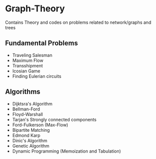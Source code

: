 # Graph-Theory
Contains Theory and codes on problems related to network/graphs and trees

## Fundamental Problems
  * Traveling Salesman
  * Maximum Flow
  * Transshipment
  * Icosian Game
  * Finding Eulerian circuits
  
## Algorithms
  * Dijktsra's Algorithm
  * Bellman-Ford 
  * Floyd-Warshall
  * Tarjan's Strongly connected components
  * Ford-Fulkerson (Max-Flow)
  * Bipartite Matching
  * Edmond Karp
  * Dinic's Algorithm
  * Genetic Algorithm
  * Dynamic Programming (Memoization and Tabulation)
  

